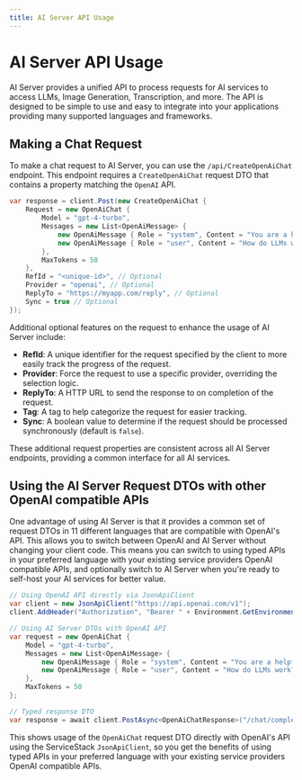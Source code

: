 ```yaml
---
title: AI Server API Usage
---
```


# AI Server API Usage

AI Server provides a unified API to process requests for AI services to access LLMs, Image Generation, Transcription, and more. The API is designed to be simple to use and easy to integrate into your applications providing many supported languages and frameworks.

## Making a Chat Request

To make a chat request to AI Server, you can use the `/api/CreateOpenAiChat` endpoint. This endpoint requires a `CreateOpenAiChat` request DTO that contains a property matching the `OpenAI` API.

```csharp
var response = client.Post(new CreateOpenAiChat {
    Request = new OpenAiChat {
        Model = "gpt-4-turbo",
        Messages = new List<OpenAiMessage> {
            new OpenAiMessage { Role = "system", Content = "You are a helpful AI assistant." },
            new OpenAiMessage { Role = "user", Content = "How do LLMs work?" }
        },
        MaxTokens = 50
    },
    RefId = "<unique-id>", // Optional
    Provider = "openai", // Optional
    ReplyTo = "https://myapp.com/reply", // Optional
    Sync = true // Optional
});
```

Additional optional features on the request to enhance the usage of AI Server include:

- **RefId**: A unique identifier for the request specified by the client to more easily track the progress of the request.
- **Provider**: Force the request to use a specific provider, overriding the selection logic.
- **ReplyTo**: A HTTP URL to send the response to on completion of the request.
- **Tag**: A tag to help categorize the request for easier tracking.
- **Sync**: A boolean value to determine if the request should be processed synchronously (default is `false`).

These additional request properties are consistent across all AI Server endpoints, providing a common interface for all AI services.

## Using the AI Server Request DTOs with other OpenAI compatible APIs

One advantage of using AI Server is that it provides a common set of request DTOs in 11 different languages that are compatible with OpenAI's API. This allows you to switch between OpenAI and AI Server without changing your client code.
This means you can switch to using typed APIs in your preferred language with your existing service providers OpenAI compatible APIs, and optionally switch to AI Server when you're ready to self-host your AI services for better value.

```csharp
// Using OpenAI API directly via JsonApiClient
var client = new JsonApiClient("https://api.openai.com/v1");
client.AddHeader("Authorization", "Bearer " + Environment.GetEnvironmentVariable("OPENAI_API_KEY"));

// Using AI Server DTOs with OpenAI API
var request = new OpenAiChat {
    Model = "gpt-4-turbo",
    Messages = new List<OpenAiMessage> {
        new OpenAiMessage { Role = "system", Content = "You are a helpful AI assistant." },
        new OpenAiMessage { Role = "user", Content = "How do LLMs work?" }
    },
    MaxTokens = 50
};

// Typed response DTO
var response = await client.PostAsync<OpenAiChatResponse>("/chat/completions", request);
```

This shows usage of the `OpenAiChat` request DTO directly with OpenAI's API using the ServiceStack `JsonApiClient`, so you get the benefits of using typed APIs in your preferred language with your existing service providers OpenAI compatible APIs.





